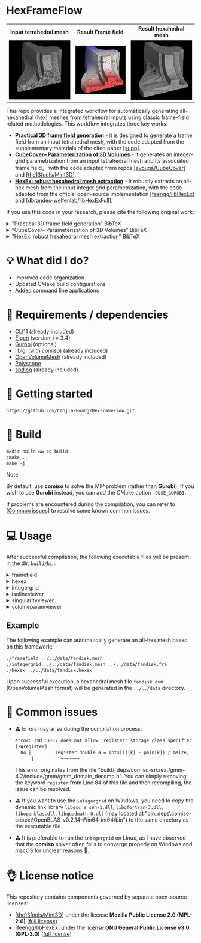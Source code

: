 # HexFrameFlow

<table>
<tr>
<th>Input tetrahedral mesh</th>
<th>Result Frame field</th>	
<th>Result hexahedral mesh</th>
</tr>
<tr>
<td> <img src=".pic/tet.png"> </td>
<td> <img src=".pic/frame.png"> </td>
<td> <img src=".pic/hex.png"> </td>
</tr>
</table>

This repo provides a integrated workflow for automatically generating all-hexahedral (hex) meshes from tetrahedral inputs using classic frame-field related methodologies.
This workflow integrates three key works:

- [**Practical 3D frame field generation**](https://dl.acm.org/doi/10.1145/2980179.2982408) - it is designed to generate a frame field from an input tetrahedral mesh, with the code adapted from the supplementary materials of the cited paper [[supp]](https://dl.acm.org/doi/suppl/10.1145/2980179.2982408/suppl_file/233-0220.zip).
- [**CubeCover– Parameterization of 3D Volumes**](https://onlinelibrary.wiley.com/doi/abs/10.1111/j.1467-8659.2011.02014.x) - it generates an integer-grid parametrization from an input tetrahedral mesh and its associated frame field， with the code adapted from repos [[evouga/CubeCover]](https://github.com/evouga/CubeCover) and [[the13fools/Mint3D]](https://github.com/the13fools/Mint3D).
- [**HexEx: robust hexahedral mesh extraction**](https://dl.acm.org/doi/abs/10.1145/2897824.2925976) - it robustly extracts an all-hex mesh from the input integer grid parametrization, with the code adapted from the official open-source implementation [[feengg/libHexEx]](https://github.com/feengg/libHexEx) and [[dbrandes-welfenlab/libHexExFull]](https://github.com/dbrandes-welfenlab/libHexExFull).

If you use this code in your research, please cite the following original work:

<details>
<summary>"Practical 3D frame field generation" BibTeX</summary>

```
@article{10.1145/2980179.2982408,
  author = {Ray, Nicolas and Sokolov, Dmitry and L\'{e}vy, Bruno},
  title = {Practical 3D frame field generation},
  year = {2016},
  issue_date = {November 2016},
  publisher = {Association for Computing Machinery},
  address = {New York, NY, USA},
  volume = {35},
  number = {6},
  issn = {0730-0301},
  url = {https://doi.org/10.1145/2980179.2982408},
  doi = {10.1145/2980179.2982408},
  journal = {ACM Trans. Graph.},
  month = dec,
  articleno = {233},
  numpages = {9},
  keywords = {smooth frame fields, remeshing}
}
```
</details>

<details>
<summary>"CubeCover– Parameterization of 3D Volumes" BibTeX</summary>

```
@article{https://doi.org/10.1111/j.1467-8659.2011.02014.x,
  author = {Nieser, M. and Reitebuch, U. and Polthier, K.},
  title = {CubeCover– Parameterization of 3D Volumes},
  journal = {Computer Graphics Forum},
  volume = {30},
  number = {5},
  pages = {1397-1406},
  keywords = {I.3.5 Computer Graphics: Curve, surface, solid, and object representations—Computational Geometry and Object Modeling},
  doi = {https://doi.org/10.1111/j.1467-8659.2011.02014.x},
  url = {https://onlinelibrary.wiley.com/doi/abs/10.1111/j.1467-8659.2011.02014.x},
  eprint = {https://onlinelibrary.wiley.com/doi/pdf/10.1111/j.1467-8659.2011.02014.x},
  year = {2011}
}
```
</details>

<details>
<summary>"HexEx: robust hexahedral mesh extraction" BibTeX</summary>

```
@article{10.1145/2897824.2925976,
  author = {Lyon, Max and Bommes, David and Kobbelt, Leif},
  title = {HexEx: robust hexahedral mesh extraction},
  year = {2016},
  issue_date = {July 2016},
  publisher = {Association for Computing Machinery},
  address = {New York, NY, USA},
  volume = {35},
  number = {4},
  issn = {0730-0301},
  url = {https://doi.org/10.1145/2897824.2925976},
  doi = {10.1145/2897824.2925976},
  journal = {ACM Trans. Graph.},
  month = jul,
  articleno = {123},
  numpages = {11},
  keywords = {hex meshing, mesh extraction, parametrization}
}
```
</details>

# :bulb: What did I do?
- Improved code organization
- Updated CMake build configurations
- Added command line applications

# :link: Requirements / dependencies
- [CLI11](https://github.com/CLIUtils/CLI11) (already included)
- [Eigen](https://eigen.tuxfamily.org/index.php?title=Main_Page) (version >= 3.4)
- [Gurobi](https://www.gurobi.com) (optional)
- [libigl (with comiso)](https://libigl.github.io) (already included)
- [OpenVolumeMesh](https://www.graphics.rwth-aachen.de/software/openvolumemesh/) (already included)
- [Polyscope](https://polyscope.run)
- [spdlog](https://github.com/gabime/spdlog) (already included)

# :checkered_flag: Getting started

```
https://github.com/Canjia-Huang/HexFrameFlow.git
```

# :hammer: Build

```
mkdir build && cd build
cmake ..
make -j
```

> [!NOTE]
> By default, use **comiso** to solve the MIP problem (rather than **Gurobi**). If you wish to use **Gurobi** instead, you can add the CMake option `-DUSE_GUROBI`.

If problems are encountered during the compilation, you can refer to [[Common issues]](#bug-common-issues) to resolve some known common issues.

# :computer: Usage

After successful compilation, the following executable files will be present in the dir: `build/bin`.

<details>
<summary>framefield</summary>

I made this command-line application.
The original code generates the frame field defined on the vertices of the tetrahedral mesh. To accommodate subsequent applications, the output result here calculates the average frame field at the centroids of the tetrahedra.

```
./framefield [OPTIONS] input_path [output_path]
```

use `--help` for more options details:
```
POSITIONALS:
  input_path TEXT:FILE REQUIRED
                              Tetrahedral mesh file (.tet/.mesh) path 
  output_path TEXT            Output frame field file (.fra) path 

OPTIONS:
  -h,     --help              Print this help message and exit 
  -v                          Output model file (.obj) which is used to visualize (little 
                              cubes). 
```
</details>

<details>
<summary>hexex</summary>

This application code originates from [[feengg/libHexEx]](https://github.com/feengg/libHexEx), with only minor modifications to it.
I have modified the command-line application to enhance its usability.

```
./hexex [OPTIONS] inFile [outFile]
```

use `--help` for more options details:
```
POSITIONALS:
  inFile TEXT:FILE REQUIRED   Input tet mesh with parametrization file (.hexex) path. 
  outFile TEXT                Output file (.ovm) path. 

OPTIONS:
  -h,     --help              Print this help message and exit 
          --verbose           Output more process information. (default: false) 
```
</details>

<details>
<summary>integergrid</summary>

This application code originates from [[evouga/CubeCover]](https://github.com/evouga/CubeCover) and [[the13fools/Mint3D]](https://github.com/the13fools/Mint3D), with only minor modifications to it.
I have modified the command-line application to enhance its usability.

```
./integergrid [OPTIONS] mesh_path fra_path [output_path]
```

use `--help` for more options details:
```
POSITIONALS:
  mesh_path TEXT:FILE REQUIRED
                              Tetrahedral mesh file (.mesh) path 
  fra_path TEXT:FILE REQUIRED Frame field file (.fra) path 
  output_path TEXT            Output file (.hexex) path 

OPTIONS:
  -h,     --help              Print this help message and exit 
          --perm TEXT:FILE    Parameterization file (.perm) path 
  -c,     --correctcurl FLOAT:FLOAT in [0 - 1] 
                              Set to something non-zero if you want curl-correction. If 
                              curlCorrection isn't zero, as a preprocessing step the frame 
                              field will be corrected to make the field locally integrable 
                              (default: 0.0, 1.0 == 100% change in the input frames allowed) 
  -s,     --scale FLOAT:POSITIVE 
                              The scaling ratio of the input tet model 
  -g,     --gurobi            Use gurobi as the MIP solver. (default: comiso) 
          --seamless          Whether to compute a seamless parameterization or integer-grid 
                              parameterization. (default: integer-grid) 
  -f,     --free              Free the require of the parameterization to align all boundary 
                              faces of the input tetrahedral mesh to the integer grid of the 
                              parameter domain. (default: true) 
          --verbose           Output more process information. (default: false) 

```
</details>

<details>
<summary>isolineviewer</summary>

This application code originates from [[evouga/CubeCover]](https://github.com/evouga/CubeCover), with only minor modifications to it.
I have modified the command-line application to enhance its usability.

```
./isolineviewer [OPTIONS] hexex_file
```

use `--help` for more options details:
```
POSITIONALS:
  hexex_file TEXT:FILE REQUIRED
                              Input tet mesh with parametrization file (.hexex) path. 

OPTIONS:
  -h,     --help              Print this help message and exit 

```
</details>

<details>
<summary>singularityviewer</summary>

This application code originates from [[evouga/CubeCover]](https://github.com/evouga/CubeCover) and [[the13fools/Mint3D]](https://github.com/the13fools/Mint3D), with only minor modifications to it.
I have modified the command-line application to enhance its usability.

```
./singularityviewer [OPTIONS] mesh_path [fra_path] [bad_verts_path] [perm_path]
```

use `--help` for more options details:
```
POSITIONALS:
  mesh_path TEXT:FILE REQUIRED
                              Tetrahedral mesh file (.mesh) path. 
  fra_path TEXT:FILE          Frame field file (.fra) path. 
  bad_verts_path TEXT:FILE    bad_verts path. 
  perm_path TEXT:FILE         Parameterization file (.perm) path. 

OPTIONS:
  -h,     --help              Print this help message and exit
```
</details>


<details>
<summary>volumeparamviewer</summary>

This application code originates from [[evouga/CubeCover]](https://github.com/evouga/CubeCover), with only minor modifications to it.
I have modified the command-line application to enhance its usability.

```
./volumeparamviewer [OPTIONS] hexex_file [bad_verts_path]
```

use `--help` for more options details:
```
POSITIONALS:
  hexex_file TEXT:FILE REQUIRED
                              Input tet mesh with parametrization file (.hexex) path. 
  bad_verts_path TEXT:FILE    bad_verts path. 

OPTIONS:
  -h,     --help              Print this help message and exit 
```

</details>

## Example

The following example can automatically generate an all-hex mesh based on this framework:

```
./framefield ../../data/fandisk.mesh
./integergrid ../../data/fandisk.mesh ../../data/fandisk.fra
./hexex ../../data/fandisk.hexex
```

Upon successful execution, a hexahedral mesh file `fandisk.ovm` (OpenVolumeMesh format) will be generated in the `../../data` directory.

# :bug: Common issues

- :warning: Errors may arise during the compilation process:
  ```
  error: ISO C++17 does not allow 'register' storage class specifier [-Wregister]
    84 |         register double a = (pts[i][k] - pmin[k]) / msize;
        |         ^~~~~~~~
  ```

  This error originates from the file "build/_deps/comiso-src/ext/gmm-4.2/include/gmm/gmm_domain_decomp.h". You can simply removing the keyword `register` from Line 84 of this file and then recompiling, the issue can be resolved.

- :warning: If you want to use the `integergrid` on Windows, you need to copy the dynamic link library `libgcc_s_seh-1.dll`, `libgfortran-3.dll, libopenblas.dll`, `libquadmath-0.dll` (may located at "bin\_deps\comiso-src\ext\OpenBLAS-v0.2.14-Win64-int64\bin") to the same directory as the executable file.

- :warning: It is preferable to run the `integergrid` on Linux, as I have observed that the **comiso** solver often fails to converge properly on Windows and macOS for unclear reasons :thinking:.

# :ok_hand: License notice

This repository contains components governed by separate open-source licenses:

- [[the13fools/Mint3D]](https://github.com/the13fools/Mint3D) under the license **Mozilla Public License 2.0 (MPL-2.0)** ([full license](src/CubeCover/LICENSE))
- [[feengg/libHexEx]](https://github.com/feengg/libHexEx) under the license **GNU General Public License v3.0 (GPL-3.0)** ([full license](src/libHexEx/LICENSE))

